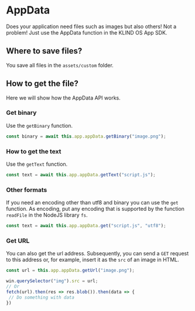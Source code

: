 # AppData

Does your application need files such as images but also others! Not a problem! Just use the AppData function in the KLIND OS App SDK.

## Where to save files?

You save all files in the `assets/custom` folder.

## How to get the file?

Here we will show how the AppData API works.

### Get binary

Use the `getBinary` function.

```javascript
const binary = await this.app.appData.getBinary("image.png");
```

### How to get the text

Use the `getText` function.

```javascript
const text = await this.app.appData.getText("script.js");
```

### Other formats

If you need an encoding other than utf8 and binary you can use the `get` function. As encoding, put any encoding that is supported by the function `readFile` in the NodeJS library `fs`.

```javascript
const text = await this.app.appData.get("script.js", "utf8");
```

### Get URL

You can also get the url address. Subsequently, you can send a `GET` request to this address or, for example, insert it as the `src` of an image in HTML.

```javascript
const url = this.app.appData.getUrl("image.png");

win.querySelector("img").src = url;
// Or
fetch(url).then(res => res.blob()).then(data => {
 // Do something with data
})
```
